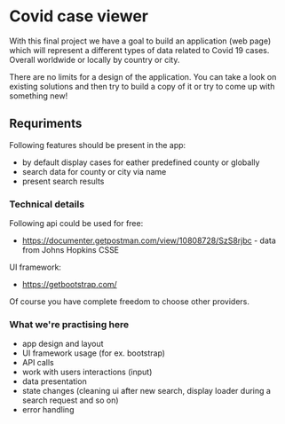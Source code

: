 # Covid case viewer

With this final project we have a goal to build an application (web page) which will represent a different types of data related to Covid 19 cases. Overall worldwide or locally by country or city.

There are no limits for a design of the application. You can take a look on existing solutions and then try to build a copy of it or try to come up with something new!

## Requriments
Following features should be present in the app:
- by default display cases for eather predefined county or globally
- search data for county or city via name
- present search results

### Technical details
Following api could be used for free:
- https://documenter.getpostman.com/view/10808728/SzS8rjbc - data from Johns Hopkins CSSE

UI framework:
- https://getbootstrap.com/

Of course you have complete freedom to choose other providers.

### What we're practising here
- app design and layout
- UI framework usage (for ex. bootstrap)
- API calls
- work with users interactions (input)
- data presentation
- state changes (cleaning ui after new search, display loader during a search request and so on)
- error handling